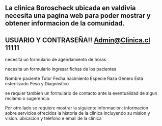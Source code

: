 La clinica Boroscheck ubicada en valdivia necesita una pagina web para poder mostrar y obtener informacion de la comunidad.
-----------------------
USUARIO Y CONTRASEÑA!!
Admin@Clinica.cl
11111
------------------

necesita un formulario de agendamiento de horas 

necesita un formulario ingresar fichas de los pacientes

Nombre paciente Tutor Fecha nacimiento Especie Raza Género Está esterilizado Peso y Diagnóstico



se requier tambien un formulario de contacto ante la eventualidad de algun reclamo o sugerencia.

Por otro lado se requiere mostrar la siguiente informacion: informacion sobre servicios ofrecidos la historia de la clinica incluyendo su mision y vision. ubicacion y telefono e email de la clinica